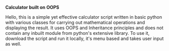 **Calculator built on OOPS**



Hello, this is a simple yet effective calculator script written in basic python with various classes for carrying out mathematical operations and displaying the result.
It uses OOPS and Inheritance principles and does not contain any inbuilt module from python's extensive library.
To use it, download the script and run it locally, it's menu based and takes user input as well.
